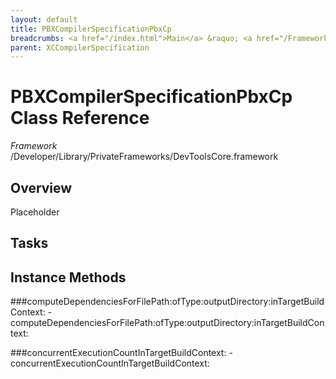 ```yaml
---
layout: default
title: PBXCompilerSpecificationPbxCp
breadcrumbs: <a href="/index.html">Main</a> &raquo; <a href="/Frameworks.html">Framework</a> &raquo; <a href="/Frameworks/DevToolsCore.html">DevToolsCore</a> &raquo; PBXCompilerSpecificationPbxCp
parent: XCCompilerSpecification 
---
```

# PBXCompilerSpecificationPbxCp Class Reference

*Framework* /Developer/Library/PrivateFrameworks/DevToolsCore.framework

## Overview

Placeholder

## Tasks

## Instance Methods

<a name="-computeDependenciesForFilePath:ofType:outputDirectory:inTargetBuildContext:"></a>
###computeDependenciesForFilePath:ofType:outputDirectory:inTargetBuildContext:
    - computeDependenciesForFilePath:ofType:outputDirectory:inTargetBuildContext:

<a name="-concurrentExecutionCountInTargetBuildContext:"></a>
###concurrentExecutionCountInTargetBuildContext:
    - concurrentExecutionCountInTargetBuildContext:


